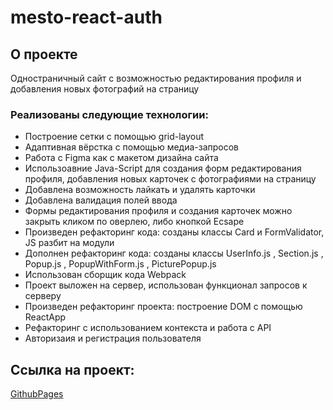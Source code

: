 # mesto-react-auth

## О проекте

Одностраничный сайт с возможностью редактирования профиля и добавления новых фотографий на страницу

### Реализованы следующие технологии:

- Построение сетки с помощью grid-layout
- Адаптивная вёрстка с помощью медиа-запросов
- Работа с Figma как с макетом дизайна сайта
- Использоавние Java-Script для создания форм редактирования профиля, добавления новых карточек с фотографиями на страницу
- Добавлена возможность лайкать и удалять карточки
- Добавлена валидация полей ввода
- Формы редактирования профиля и создания карточек можно закрыть кликом по оверлею, либо кнопкой Ecsape
- Произведен рефакторинг кода: созданы классы Card и FormValidator, JS разбит на модули
- Дополнен рефакторинг кода: созданы классы UserInfo.js , Section.js , Popup.js , PopupWithForm.js , PicturePopup.js
- Использован сборщик кода Webpack
- Проект выложен на сервер, использован функционал запросов к серверу
- Произведен рефакторинг проекта: построение DOM с помощью ReactApp
- Рефакторинг с использованием контекста и работа с API
- Авторизаия и регистрация пользователя

## Ссылка на проект:

[GithubPages](https://kotovfedor.github.io/react-mesto-auth.html)
